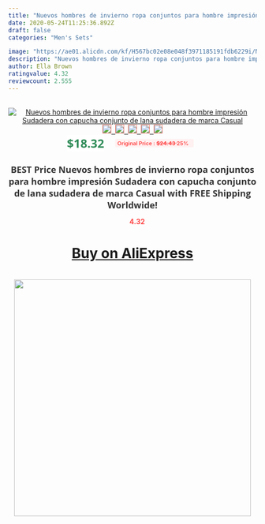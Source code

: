 ```yaml
---
title: "Nuevos hombres de invierno ropa conjuntos para hombre impresión Sudadera con capucha conjunto de lana sudadera de marca Casual"
date: 2020-05-24T11:25:36.892Z
draft: false
categories: "Men's Sets"

image: "https://ae01.alicdn.com/kf/H567bc02e08e048f3971185191fdb6229i/Nuevos-hombres-de-invierno-ropa-conjuntos-para-hombre-impresión-Sudadera-con-capucha-conjunto-de-lana-sudadera.jpg"
description: "Nuevos hombres de invierno ropa conjuntos para hombre impresión Sudadera con capucha conjunto de lana sudadera de marca Casual"
author: Ella Brown
ratingvalue: 4.32
reviewcount: 2.555
---
```

<br>
<div style="text-align: center;">
<a href="https://s.click.aliexpress.com/e/_A4PpO5" target="_blank" rel="nofollow noopener noreferrer"><img alt="Nuevos hombres de invierno ropa conjuntos para hombre impresión Sudadera con capucha conjunto de lana sudadera de marca Casual" class="magnifier-image" src="https://ae01.alicdn.com/kf/H567bc02e08e048f3971185191fdb6229i/Nuevos-hombres-de-invierno-ropa-conjuntos-para-hombre-impresión-Sudadera-con-capucha-conjunto-de-lana-sudadera.jpg_640x640.jpg">
<br>
<img style="border:1px solid salmon" src="https://ae01.alicdn.com/kf/H567bc02e08e048f3971185191fdb6229i/Nuevos-hombres-de-invierno-ropa-conjuntos-para-hombre-impresión-Sudadera-con-capucha-conjunto-de-lana-sudadera.jpg_120x120.jpg">&nbsp;&nbsp;<img style="border:1px solid salmon" src="https://ae01.alicdn.com/kf/H3f80401869c14b49b222daf0b60dbdb1Y/Nuevos-hombres-de-invierno-ropa-conjuntos-para-hombre-impresión-Sudadera-con-capucha-conjunto-de-lana-sudadera.jpg_120x120.jpg">&nbsp;&nbsp;<img style="border:1px solid salmon" src="https://ae01.alicdn.com/kf/H79e2843d80b24efaa24fe42479db3a1dQ/Nuevos-hombres-de-invierno-ropa-conjuntos-para-hombre-impresión-Sudadera-con-capucha-conjunto-de-lana-sudadera.jpg_120x120.jpg">&nbsp;&nbsp;<img style="border:1px solid salmon" src="https://ae01.alicdn.com/kf/H60535f548c4c41afb598413a4f577080f/Nuevos-hombres-de-invierno-ropa-conjuntos-para-hombre-impresión-Sudadera-con-capucha-conjunto-de-lana-sudadera.jpg_120x120.jpg">&nbsp;&nbsp;<img style="border:1px solid salmon" src="https://ae01.alicdn.com/kf/Hc183223591494f72bcc4753d33d8bb136/Nuevos-hombres-de-invierno-ropa-conjuntos-para-hombre-impresión-Sudadera-con-capucha-conjunto-de-lana-sudadera.jpg_120x120.jpg"></a></div><br0>
<div style="text-align: center;"><span style="background-color: white; border: 0px; box-sizing: border-box; color: seagreen; display: inline-block; font-family: &quot;open sans&quot; , &quot;arial&quot; , &quot;helvetica&quot; , sans-serif , &quot;heiti&quot;; font-size: 24px; font-stretch: inherit; font-weight: 700; line-height: inherit; margin: 0px 10px 0px 0px; padding: 0px; vertical-align: middle;">$18.32 </span>
<span style="background: rgb(255 , 241 , 241); border-radius: 3px; border: 0px; box-sizing: border-box; color: #ff4747; display: inline-block; font-family: inherit; font-size: 12px; font-stretch: inherit; font-style: inherit; font-variant: inherit; font-weight: 600; line-height: inherit; margin: 0px; padding: 2px 5px; transform: scale(0.9); vertical-align: middle;">Original Price : <b style="text-decoration: line-through;">$24.43 </b> 25%&nbsp;&nbsp;</span></div>
<h1 style="color: #333333; display: inline-block; font-family: &quot;open sans&quot; , &quot;arial&quot; , &quot;helvetica&quot; , sans-serif , &quot;heiti&quot;; font-size: 18px; font-stretch: inherit; font-weight: 700; text-align: center;">BEST Price Nuevos hombres de invierno ropa conjuntos para hombre impresión Sudadera con capucha conjunto de lana sudadera de marca Casual with FREE Shipping Worldwide!</h1>
<div style="color: #ff4747; text-align: center;">
<img src="https://4.bp.blogspot.com/-M0ZcTcb-5uY/XleCXlxnR4I/AAAAAAAAAEc/OrjgMkXV1oMQFaCRZj5HQwOCBcu3w1FegCPcBGAYYCw/s1600/star.png" style="height: 15px;">&nbsp;<b>4.32</b></div>
<div class="button_cont" align="center"><a class="buynow_a" href="https://s.click.aliexpress.com/e/_A4PpO5" target="_blank" rel="nofollow noopener noreferrer"><H1>Buy on AliExpress</H1></a></div><br>
<div class="separator" style="clear: both; text-align: center;">
<img src="https://lh3.googleusercontent.com/-pTy5HemUv9M/XlePHvY0dAI/AAAAAAAAAE4/0nX5iRUoIWY8eMW9Dpxeirr157OZliDIgCLcBGAsYHQ/s1600/badge.gif" width="480">
</div>
